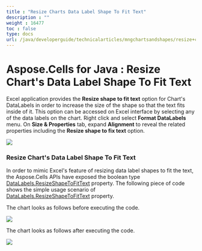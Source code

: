 ```yaml
---
title : "Resize Charts Data Label Shape To Fit Text" 
description : "" 
weight : 16477 
toc : false
type: docs
url: /java/developerguide/technicalarticles/mngchartsandshapes/resize+charts+data+label+shape+to+fit+text/
---
```


# Aspose.Cells for Java : Resize Chart's Data Label Shape To Fit Text


Excel application provides the **Resize shape to fit text** option for Chart's DataLabels in order to increase the size of the shape so that the text fits inside of it. This option can be accessed on Excel interface by selecting any of the data labels on the chart. Right click and select **Format DataLabels** menu. On **Size & Properties** tab, expand **Alignment** to reveal the related properties including the **Resize shape to fix text** option.

![](https://docs2.aspose.com/cells/java/attachments/5276044/5472510.png)

### Resize Chart's Data Label Shape To Fit Text

In order to mimic Excel's feature of resizing data label shapes to fit the text, the Aspose.Cells APIs have exposed the boolean type [DataLabels.ResizeShapeToFitText](https://apireference.aspose.com/java/cells/com.aspose.cells/datalabels#IsResizeShapeToFitText) property. The following piece of code shows the simple usage scenario of [DataLabels.ResizeShapeToFitText](https://apireference.aspose.com/java/cells/com.aspose.cells/datalabels#IsResizeShapeToFitText) property.

The chart looks as follows before executing the code.

![](https://docs2.aspose.com/cells/java/attachments/5276044/5472509.png)


The chart looks as follows after executing the code.

![](https://docs2.aspose.com/cells/java/attachments/5276044/5472507.png)

